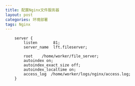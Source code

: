 ```yaml
---
title: 配置Nginx文件服务器
layout: post
categories: 环境部署
tags: Nginx
---
```

		server {
			listen       81;
			server_name  lft.fileserver;

			root    /home/worker/file_server;
			autoindex on;
			autoindex_exact_size off;
			autoindex_localtime on;
			access_log  /home/worker/logs/nginx/access.log;
		}

